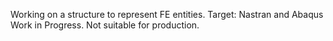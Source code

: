 Working on a structure to represent FE entities.
Target: Nastran and Abaqus
Work in Progress. Not suitable for production.
